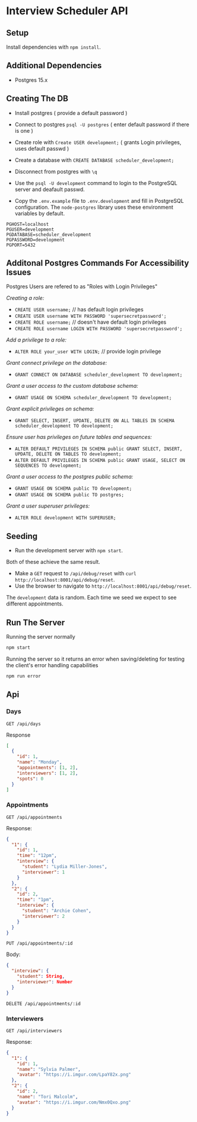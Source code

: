 # Interview Scheduler API

## Setup

Install dependencies with `npm install`.

## Additional Dependencies
- Postgres 15.x

## Creating The DB

- Install postgres ( provide a default password )
- Connect to postgres `psql -U postgres` ( enter default password if there is one )
- Create role with `Create USER development;` ( grants Login privileges, uses default passwd )
- Create a database with `CREATE DATABASE scheduler_development;`
- Disconnect from postgres with `\q`
- Use the `psql -U development` command to login to the PostgreSQL server and deafault passwd.

- Copy the `.env.example` file to `.env.development` and fill in PostgreSQL configuration. The `node-postgres` library uses these environment variables by default.

```
PGHOST=localhost
PGUSER=development
PGDATABASE=scheduler_development
PGPASSWORD=development
PGPORT=5432
```

## Additonal Postgres Commands For Accessibility Issues
  Postgres Users are refered to as "Roles with Login Privileges"

  *Creating a role:*
  - `CREATE USER username;` // has default login privileges
  - `CREATE USER username WITH PASSWORD 'supersecretpassword';`
  - `CREATE ROLE username;` // doesn't have default login privileges
  - `CREATE ROLE username LOGIN WITH PASSWORD 'supersecretpassword';`

  *Add a privilege to a role:*
  - `ALTER ROLE your_user WITH LOGIN;` // provide login privilege

  *Grant connect privilege on the database:*
  - `GRANT CONNECT ON DATABASE scheduler_development TO development;`

  *Grant a user access to the custom database schema:*
  -  `GRANT USAGE ON SCHEMA scheduler_development TO development;`

  *Grant explicit privileges on schema:*
  - `GRANT SELECT, INSERT, UPDATE, DELETE ON ALL TABLES IN SCHEMA scheduler_development TO
    development;`

  *Ensure user has privileges on future tables and sequences:*
  - `ALTER DEFAULT PRIVILEGES IN SCHEMA public GRANT SELECT, INSERT, UPDATE, DELETE ON TABLES TO development;`
  - `ALTER DEFAULT PRIVILEGES IN SCHEMA public GRANT USAGE, SELECT ON SEQUENCES TO development;`

  *Grant a user access to the postgres public schema:*
  - `GRANT USAGE ON SCHEMA public TO development;`
  - `GRANT USAGE ON SCHEMA public TO postgres;`

  *Grant a user superuser privileges:*
  - `ALTER ROLE development WITH SUPERUSER;`
  
## Seeding

- Run the development server with `npm start`.

Both of these achieve the same result.

- Make a `GET` request to `/api/debug/reset` with `curl http://localhost:8001/api/debug/reset`.
- Use the browser to navigate to `http://localhost:8001/api/debug/reset`.

The `development` data is random. Each time we seed we expect to see different appointments.

## Run The Server

Running the server normally
```sh
npm start
```

Running the server so it returns an error when saving/deleting for testing the client's error handling capabilities
```sh
npm run error
```

## Api

### Days

`GET /api/days`

Response

```json
[
  {
    "id": 1,
    "name": "Monday",
    "appointments": [1, 2],
    "interviewers": [1, 2],
    "spots": 0
  }
]
```

### Appointments

`GET /api/appointments`

Response:

```json
{
  "1": {
    "id": 1,
    "time": "12pm",
    "interview": {
      "student": "Lydia Miller-Jones",
      "interviewer": 1
    }
  },
  "2": {
    "id": 2,
    "time": "1pm",
    "interview": {
      "student": "Archie Cohen",
      "interviewer": 2
    }
  }
}
```

`PUT /api/appointments/:id`

Body:

```json
{
  "interview": {
    "student": String,
    "interviewer": Number
  }
}
```

`DELETE /api/appointments/:id`

### Interviewers

`GET /api/interviewers`

Response:

```json
{
  "1": {
    "id": 1,
    "name": "Sylvia Palmer",
    "avatar": "https://i.imgur.com/LpaY82x.png"
  },
  "2": {
    "id": 2,
    "name": "Tori Malcolm",
    "avatar": "https://i.imgur.com/Nmx0Qxo.png"
  }
}
```
